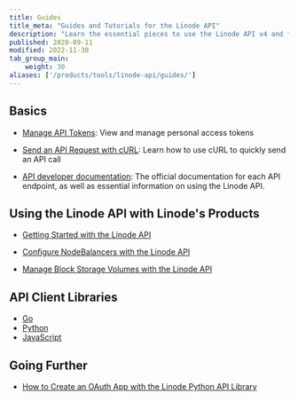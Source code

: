 ```yaml
---
title: Guides
title_meta: "Guides and Tutorials for the Linode API"
description: "Learn the essential pieces to use the Linode API v4 and find guides on more advanced topics, like creating an OAuth app with the Linode Python API library."
published: 2020-09-11
modified: 2022-11-30
tab_group_main:
    weight: 30
aliases: ['/products/tools/linode-api/guides/']
---
```


## Basics

- [Manage API Tokens](/docs/products/tools/api/guides/manage-api-tokens/): View and manage personal access tokens

- [Send an API Request with cURL](/docs/products/tools/api/guides/curl/): Learn how to use cURL to quickly send an API call

- [API developer documentation](/docs/api/): The official documentation for each API endpoint, as well as essential information on using the Linode API.

## Using the Linode API with Linode's Products

- [Getting Started with the Linode API](/docs/products/tools/api/get-started/)

- [Configure NodeBalancers with the Linode API](/docs/products/tools/api/guides/nodebalancers/)

- [Manage Block Storage Volumes with the Linode API](/docs/products/tools/api/guides/block-storage/)

## API Client Libraries

- [Go](https://github.com/linode/linodego)
- [Python](https://github.com/linode/linode_api4-python)
- [JavaScript](https://github.com/linode/manager/tree/develop/packages/api-v4)

## Going Further

- [How to Create an OAuth App with the Linode Python API Library](/docs/products/tools/api/guides/create-an-oauth-app-with-the-python-api-library/)